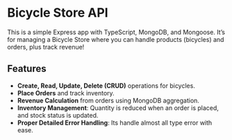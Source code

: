 # Bicycle Store API

This is a simple Express app with TypeScript, MongoDB, and Mongoose. It’s for managing a Bicycle Store where you can handle products (bicycles) and orders, plus track revenue!

## Features

- **Create, Read, Update, Delete (CRUD)** operations for bicycles.
- **Place Orders** and track inventory.
- **Revenue Calculation** from orders using MongoDB aggregation.
- **Inventory Management**: Quantity is reduced when an order is placed, and stock status is updated.
- **Proper Detailed Error Handling**: Its handle almost all type error with ease.

